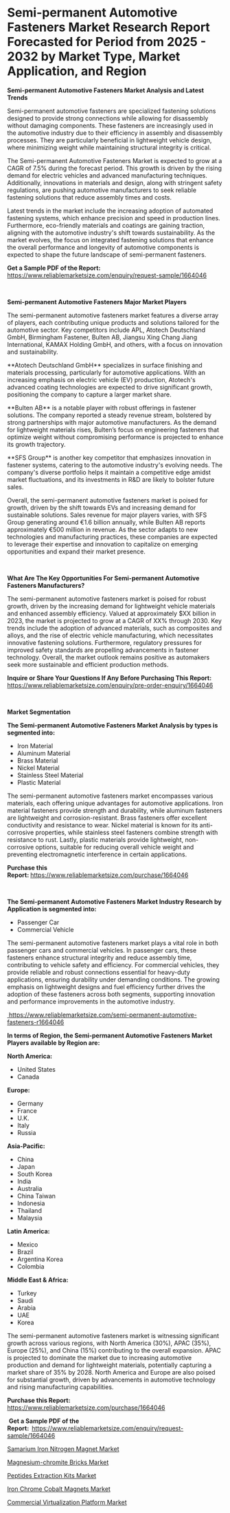 <p><h1>Semi-permanent Automotive Fasteners Market Research Report Forecasted for Period from 2025 -  2032 by Market Type, Market Application, and Region</h1></p><p><strong>Semi-permanent Automotive Fasteners Market Analysis and Latest Trends</strong></p>
<p><p>Semi-permanent automotive fasteners are specialized fastening solutions designed to provide strong connections while allowing for disassembly without damaging components. These fasteners are increasingly used in the automotive industry due to their efficiency in assembly and disassembly processes. They are particularly beneficial in lightweight vehicle design, where minimizing weight while maintaining structural integrity is critical.</p><p>The Semi-permanent Automotive Fasteners Market is expected to grow at a CAGR of 7.5% during the forecast period. This growth is driven by the rising demand for electric vehicles and advanced manufacturing techniques. Additionally, innovations in materials and design, along with stringent safety regulations, are pushing automotive manufacturers to seek reliable fastening solutions that reduce assembly times and costs.</p><p>Latest trends in the market include the increasing adoption of automated fastening systems, which enhance precision and speed in production lines. Furthermore, eco-friendly materials and coatings are gaining traction, aligning with the automotive industry's shift towards sustainability. As the market evolves, the focus on integrated fastening solutions that enhance the overall performance and longevity of automotive components is expected to shape the future landscape of semi-permanent fasteners.</p></p>
<p><strong>Get a Sample PDF of the Report:&nbsp;</strong> <a href="https://www.reliablemarketsize.com/enquiry/request-sample/1664046?utm_campaign=1167&utm_medium=2&utm_source=Github&utm_content=ia&utm_term=23032025&utm_id=semi-permanent-automotive-fasteners">https://www.reliablemarketsize.com/enquiry/request-sample/1664046</a></p>
<p>&nbsp;</p>
<p><strong>Semi-permanent Automotive Fasteners Major Market Players</strong></p>
<p><p>The semi-permanent automotive fasteners market features a diverse array of players, each contributing unique products and solutions tailored for the automotive sector. Key competitors include APL, Atotech Deutschland GmbH, Birmingham Fastener, Bulten AB, Jiangsu Xing Chang Jiang International, KAMAX Holding GmbH, and others, with a focus on innovation and sustainability.</p><p>**Atotech Deutschland GmbH** specializes in surface finishing and materials processing, particularly for automotive applications. With an increasing emphasis on electric vehicle (EV) production, Atotech's advanced coating technologies are expected to drive significant growth, positioning the company to capture a larger market share.</p><p>**Bulten AB** is a notable player with robust offerings in fastener solutions. The company reported a steady revenue stream, bolstered by strong partnerships with major automotive manufacturers. As the demand for lightweight materials rises, Bulten’s focus on engineering fasteners that optimize weight without compromising performance is projected to enhance its growth trajectory.</p><p>**SFS Group** is another key competitor that emphasizes innovation in fastener systems, catering to the automotive industry's evolving needs. The company's diverse portfolio helps it maintain a competitive edge amidst market fluctuations, and its investments in R&D are likely to bolster future sales.</p><p>Overall, the semi-permanent automotive fasteners market is poised for growth, driven by the shift towards EVs and increasing demand for sustainable solutions. Sales revenue for major players varies, with SFS Group generating around €1.6 billion annually, while Bulten AB reports approximately €500 million in revenue. As the sector adapts to new technologies and manufacturing practices, these companies are expected to leverage their expertise and innovation to capitalize on emerging opportunities and expand their market presence.</p></p>
<p>&nbsp;</p>
<p><strong>What Are The Key Opportunities For Semi-permanent Automotive Fasteners Manufacturers?</strong></p>
<p><p>The semi-permanent automotive fasteners market is poised for robust growth, driven by the increasing demand for lightweight vehicle materials and enhanced assembly efficiency. Valued at approximately $XX billion in 2023, the market is projected to grow at a CAGR of XX% through 2030. Key trends include the adoption of advanced materials, such as composites and alloys, and the rise of electric vehicle manufacturing, which necessitates innovative fastening solutions. Furthermore, regulatory pressures for improved safety standards are propelling advancements in fastener technology. Overall, the market outlook remains positive as automakers seek more sustainable and efficient production methods.</p></p>
<p><strong>Inquire or Share Your Questions If Any Before Purchasing This Report:</strong> <a href="https://www.reliablemarketsize.com/enquiry/pre-order-enquiry/1664046?utm_campaign=1167&utm_medium=2&utm_source=Github&utm_content=ia&utm_term=23032025&utm_id=semi-permanent-automotive-fasteners">https://www.reliablemarketsize.com/enquiry/pre-order-enquiry/1664046</a></p>
<p>&nbsp;</p>
<p><strong>Market Segmentation</strong></p>
<p><strong>The Semi-permanent Automotive Fasteners Market Analysis by types is segmented into:</strong></p>
<p><ul><li>Iron Material</li><li>Aluminum Material</li><li>Brass Material</li><li>Nickel Material</li><li>Stainless Steel Material</li><li>Plastic Material</li></ul></p>
<p><p>The semi-permanent automotive fasteners market encompasses various materials, each offering unique advantages for automotive applications. Iron material fasteners provide strength and durability, while aluminum fasteners are lightweight and corrosion-resistant. Brass fasteners offer excellent conductivity and resistance to wear. Nickel material is known for its anti-corrosive properties, while stainless steel fasteners combine strength with resistance to rust. Lastly, plastic materials provide lightweight, non-corrosive options, suitable for reducing overall vehicle weight and preventing electromagnetic interference in certain applications.</p></p>
<p><strong>Purchase this Report:&nbsp;</strong><a href="https://www.reliablemarketsize.com/purchase/1664046?utm_campaign=1167&utm_medium=2&utm_source=Github&utm_content=ia&utm_term=23032025&utm_id=semi-permanent-automotive-fasteners">https://www.reliablemarketsize.com/purchase/1664046</a></p>
<p>&nbsp;</p>
<p><strong>The Semi-permanent Automotive Fasteners Market Industry Research by Application is segmented into:</strong></p>
<p><ul><li>Passenger Car</li><li>Commercial Vehicle</li></ul></p>
<p><p>The semi-permanent automotive fasteners market plays a vital role in both passenger cars and commercial vehicles. In passenger cars, these fasteners enhance structural integrity and reduce assembly time, contributing to vehicle safety and efficiency. For commercial vehicles, they provide reliable and robust connections essential for heavy-duty applications, ensuring durability under demanding conditions. The growing emphasis on lightweight designs and fuel efficiency further drives the adoption of these fasteners across both segments, supporting innovation and performance improvements in the automotive industry.</p></p>
<p><a href="https://www.reliablemarketsize.com/semi-permanent-automotive-fasteners-r1664046?utm_campaign=1167&utm_medium=2&utm_source=Github&utm_content=ia&utm_term=23032025&utm_id=semi-permanent-automotive-fasteners">&nbsp;https://www.reliablemarketsize.com/semi-permanent-automotive-fasteners-r1664046</a></p>
<p><strong>In terms of Region, the Semi-permanent Automotive Fasteners Market Players available by Region are:</strong></p>
<p>
    <p> <strong> North America: </strong>
        <ul>
            <li>United States</li>
            <li>Canada</li>
        </ul>
        </p> 
    <p> <strong> Europe: </strong>
        <ul>
            <li>Germany</li>
            <li>France</li>
            <li>U.K.</li>
            <li>Italy</li>
            <li>Russia</li>
        </ul>
        </p> 
    <p> <strong> Asia-Pacific: </strong>
        <ul>
            <li>China</li>
            <li>Japan</li>
            <li>South Korea</li>
            <li>India</li>
            <li>Australia</li>
            <li>China Taiwan</li>
            <li>Indonesia</li>
            <li>Thailand</li>
            <li>Malaysia</li>
        </ul>
        </p> 
    <p> <strong> Latin America: </strong>
        <ul>
            <li>Mexico</li>
            <li>Brazil</li>
            <li>Argentina Korea</li>
            <li>Colombia</li>
        </ul>
        </p> 
    <p> <strong> Middle East & Africa: </strong>
        <ul>
            <li>Turkey</li>
            <li>Saudi</li>
            <li>Arabia</li>
            <li>UAE</li>
            <li>Korea</li>
        </ul>
    </p>
    </p>
<p><p>The semi-permanent automotive fasteners market is witnessing significant growth across various regions, with North America (30%), APAC (35%), Europe (25%), and China (15%) contributing to the overall expansion. APAC is projected to dominate the market due to increasing automotive production and demand for lightweight materials, potentially capturing a market share of 35% by 2028. North America and Europe are also poised for substantial growth, driven by advancements in automotive technology and rising manufacturing capabilities.</p></p>
<p><strong>Purchase this Report: </strong><a href="https://www.reliablemarketsize.com/purchase/1664046?utm_campaign=1167&utm_medium=2&utm_source=Github&utm_content=ia&utm_term=23032025&utm_id=semi-permanent-automotive-fasteners">https://www.reliablemarketsize.com/purchase/1664046</a></p>
<p>&nbsp;<strong>Get a Sample PDF of the Report:&nbsp;&nbsp;</strong><a href="https://www.reliablemarketsize.com/enquiry/request-sample/1664046?utm_campaign=1167&utm_medium=2&utm_source=Github&utm_content=ia&utm_term=23032025&utm_id=semi-permanent-automotive-fasteners">https://www.reliablemarketsize.com/enquiry/request-sample/1664046</a></p>
<p><strong></strong></p>
<p><p><a href="https://github.com/kaidaloeckf7/Market-Research-Report-List-1/blob/main/samarium-iron-nitrogen-magnet-market.md?utm_campaign=1167&utm_medium=2&utm_source=Github&utm_content=ia&utm_term=23032025&utm_id=semi-permanent-automotive-fasteners">Samarium Iron Nitrogen Magnet Market</a></p><p><a href="https://github.com/giulyankela/Market-Research-Report-List-1/blob/main/magnesium-chromite-bricks-market.md?utm_campaign=1167&utm_medium=2&utm_source=Github&utm_content=ia&utm_term=23032025&utm_id=semi-permanent-automotive-fasteners">Magnesium-chromite Bricks Market</a></p><p><a href="https://github.com/theyasnare5w/Market-Research-Report-List-1/blob/main/peptides-extraction-kits-market.md?utm_campaign=1167&utm_medium=2&utm_source=Github&utm_content=ia&utm_term=23032025&utm_id=semi-permanent-automotive-fasteners">Peptides Extraction Kits Market</a></p><p><a href="https://github.com/nacarnzina/Market-Research-Report-List-1/blob/main/iron-chrome-cobalt-magnets-market.md?utm_campaign=1167&utm_medium=2&utm_source=Github&utm_content=ia&utm_term=23032025&utm_id=semi-permanent-automotive-fasteners">Iron Chrome Cobalt Magnets Market</a></p><p><a href="https://github.com/arifasabeygb/Market-Research-Report-List-1/blob/main/commercial-virtualization-platform-market.md?utm_campaign=1167&utm_medium=2&utm_source=Github&utm_content=ia&utm_term=23032025&utm_id=semi-permanent-automotive-fasteners">Commercial Virtualization Platform Market</a></p></p>